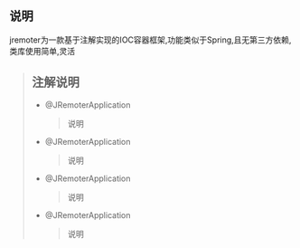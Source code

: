 ## 说明

jremoter为一款基于注解实现的IOC容器框架,功能类似于Spring,且无第三方依赖,类库使用简单,灵活

> ## 注解说明
> * @JRemoterApplication
>   > 说明
> * @JRemoterApplication
>   > 说明
> * @JRemoterApplication
>   > 说明
> * @JRemoterApplication
>   > 说明